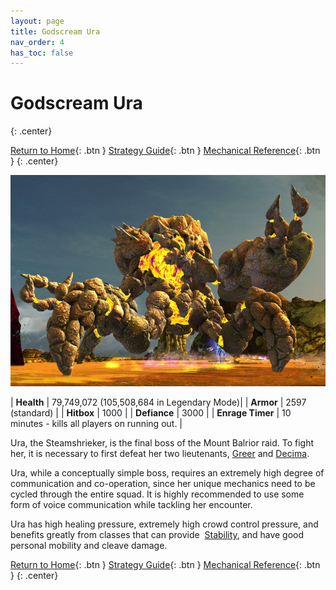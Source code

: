 ```yaml
---
layout: page
title: Godscream Ura
nav_order: 4
has_toc: false
---
```


# Godscream Ura
{: .center}

[Return to Home](../index.html){: .btn } [Strategy Guide](./example-strategy.html){: .btn } [Mechanical Reference](./mechanics.html){: .btn }
{: .center}

<img src="../images/ura.webp" />

| **Health** | 79,749,072 (105,508,684 in Legendary Mode)|
| **Armor** |  2597 (standard) |
| **Hitbox** | 1000 |
| **Defiance** | 3000 |
| **Enrage Timer** | 10 minutes - kills all players on running out. |

Ura, the Steamshrieker, is the final boss of the Mount Balrior raid. To fight her, it is necessary to first defeat her two lieutenants, [Greer](../greer/overview.html) and [Decima](../decima/overview.html).

Ura, while a conceptually simple boss, requires an extremely high degree of communication and co-operation, since her unique mechanics need to be cycled through the entire squad. It is highly recommended to use some form of voice communication while tackling her encounter.

Ura has high healing pressure, extremely high crowd control pressure, and benefits greatly from classes that can provide <img class="inline stability"> [Stability](https://wiki.guildwars2.com/Stability), and have good personal mobility and cleave damage.

[Return to Home](../index.html){: .btn } [Strategy Guide](./example-strategy.html){: .btn } [Mechanical Reference](./mechanics.html){: .btn }
{: .center}
